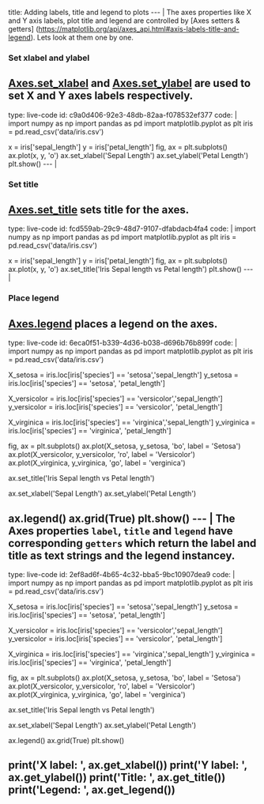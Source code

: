 title: Adding labels, title and legend to plots
--- |
  The axes properties like X and Y axis labels, plot title and legend are controlled by [Axes setters & getters] (https://matplotlib.org/api/axes_api.html#axis-labels-title-and-legend). Lets look at them one by one.
  ### Set xlabel and ylabel
  [Axes.set_xlabel](https://matplotlib.org/api/_as_gen/matplotlib.axes.Axes.set_xlabel.html#matplotlib.axes.Axes.set_xlabel) and [Axes.set_ylabel](https://matplotlib.org/api/_as_gen/matplotlib.axes.Axes.set_ylabel.html#matplotlib.axes.Axes.set_ylabel) are used to set X and Y axes labels respectively.
---
type: live-code
id: c9a0d406-92e3-48db-82aa-f078532ef377
code: |
  import numpy as np
  import pandas as pd
  import matplotlib.pyplot as plt
  iris = pd.read_csv('data/iris.csv')

  x = iris['sepal_length']
  y = iris['petal_length']
  fig, ax = plt.subplots()
  ax.plot(x, y, 'o')
  ax.set_xlabel('Sepal Length')
  ax.set_ylabel('Petal Length')
  plt.show()
--- |
  ### Set title
  [Axes.set_title](https://matplotlib.org/api/_as_gen/matplotlib.axes.Axes.set_title.html#matplotlib.axes.Axes.set_title) sets title for the axes.
---
type: live-code
id: fcd559ab-29c9-48d7-9107-dfabdacb4fa4
code: |
  import numpy as np
  import pandas as pd
  import matplotlib.pyplot as plt
  iris = pd.read_csv('data/iris.csv')

  x = iris['sepal_length']
  y = iris['petal_length']
  fig, ax = plt.subplots()
  ax.plot(x, y, 'o')
  ax.set_title('Iris Sepal length vs Petal length')
  plt.show()
--- |
  ### Place legend
  [Axes.legend](https://matplotlib.org/api/_as_gen/matplotlib.axes.Axes.legend.html#matplotlib.axes.Axes.legend) places a legend on the axes.
---
type: live-code
id: 6eca0f51-b339-4d36-b038-d696b76b899f
code: |
  import numpy as np
  import pandas as pd
  import matplotlib.pyplot as plt
  iris = pd.read_csv('data/iris.csv')

  X_setosa = iris.loc[iris['species'] == 'setosa','sepal_length']
  y_setosa = iris.loc[iris['species'] == 'setosa', 'petal_length']

  X_versicolor = iris.loc[iris['species'] == 'versicolor','sepal_length']
  y_versicolor = iris.loc[iris['species'] == 'versicolor', 'petal_length']

  X_virginica = iris.loc[iris['species'] == 'virginica','sepal_length']
  y_virginica = iris.loc[iris['species'] == 'virginica', 'petal_length']


  fig, ax = plt.subplots()
  ax.plot(X_setosa, y_setosa, 'bo', label = 'Setosa')
  ax.plot(X_versicolor, y_versicolor, 'ro', label = 'Versicolor')
  ax.plot(X_virginica, y_virginica, 'go', label = 'verginica')

  ax.set_title('Iris Sepal length vs Petal length')

  ax.set_xlabel('Sepal Length')
  ax.set_ylabel('Petal Length')

  ax.legend()
  ax.grid(True)
  plt.show()
--- |
  The Axes properties `label`, `title` and `legend` have corresponding `getters` which return the label and title as text strings and the legend instancey.
---
type: live-code
id: 2ef8ad6f-4b65-4c32-bba5-9bc10907dea9
code: |
  import numpy as np
  import pandas as pd
  import matplotlib.pyplot as plt
  iris = pd.read_csv('data/iris.csv')

  X_setosa = iris.loc[iris['species'] == 'setosa','sepal_length']
  y_setosa = iris.loc[iris['species'] == 'setosa', 'petal_length']

  X_versicolor = iris.loc[iris['species'] == 'versicolor','sepal_length']
  y_versicolor = iris.loc[iris['species'] == 'versicolor', 'petal_length']

  X_virginica = iris.loc[iris['species'] == 'virginica','sepal_length']
  y_virginica = iris.loc[iris['species'] == 'virginica', 'petal_length']


  fig, ax = plt.subplots()
  ax.plot(X_setosa, y_setosa, 'bo', label = 'Setosa')
  ax.plot(X_versicolor, y_versicolor, 'ro', label = 'Versicolor')
  ax.plot(X_virginica, y_virginica, 'go', label = 'verginica')

  ax.set_title('Iris Sepal length vs Petal length')

  ax.set_xlabel('Sepal Length')
  ax.set_ylabel('Petal Length')

  ax.legend()
  ax.grid(True)
  plt.show()

  print('X label: ', ax.get_xlabel())
  print('Y label: ', ax.get_ylabel())
  print('Title: ', ax.get_title())
  print('Legend: ', ax.get_legend())
---
